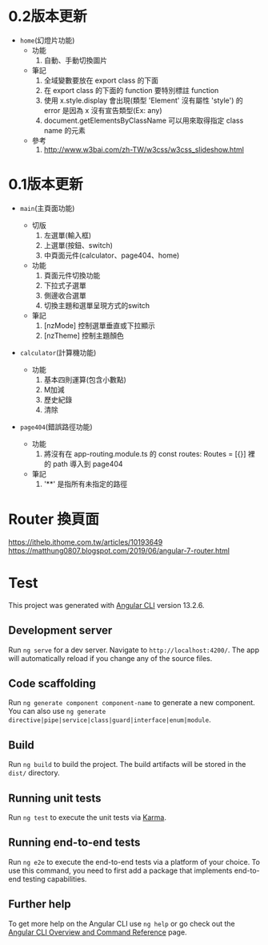 # 0.2版本更新
* `home`(幻燈片功能)  
    * 功能  
        1.  自動、手動切換圖片  
    * 筆記  
        1.  全域變數要放在 export class 的下面  
        2.  在 export class 的下面的 function 要特別標註 function  
        3.  使用 x.style.display 會出現(類型 'Element' 沒有屬性 'style')  的 error 是因為 x 沒有宣告類型(Ex: any)  
        4.  document.getElementsByClassName 可以用來取得指定 class name 的元素  
    * 參考 
        1.  http://www.w3bai.com/zh-TW/w3css/w3css_slideshow.html
  
# 0.1版本更新  
* `main`(主頁面功能)  
    * 切版  
        1.  左選單(輸入框)  
        2.  上選單(按鈕、switch)  
        3.  中頁面元件(calculator、page404、home)  
    * 功能  
        1.  頁面元件切換功能  
        2.  下拉式子選單  
        3.  側邊收合選單  
        4.  切換主題和選單呈現方式的switch  
    * 筆記  
        1.  [nzMode] 控制選單垂直或下拉顯示  
        2.  [nzTheme] 控制主題顏色  
  
* `calculator`(計算機功能)  
    * 功能  
        1.  基本四則運算(包含小數點)  
        2.  M加減  
        3.  歷史紀錄  
        4.  清除  
  
* `page404`(錯誤路徑功能)  
    * 功能  
        1.  將沒有在 app-routing.module.ts 的 const routes: Routes = [{}] 裡的 path 導入到 page404  
    * 筆記  
        1.  '**' 是指所有未指定的路徑  
  


# Router 換頁面
https://ithelp.ithome.com.tw/articles/10193649
https://matthung0807.blogspot.com/2019/06/angular-7-router.html



# Test

This project was generated with [Angular CLI](https://github.com/angular/angular-cli) version 13.2.6.

## Development server

Run `ng serve` for a dev server. Navigate to `http://localhost:4200/`. The app will automatically reload if you change any of the source files.

## Code scaffolding

Run `ng generate component component-name` to generate a new component. You can also use `ng generate directive|pipe|service|class|guard|interface|enum|module`.

## Build

Run `ng build` to build the project. The build artifacts will be stored in the `dist/` directory.

## Running unit tests

Run `ng test` to execute the unit tests via [Karma](https://karma-runner.github.io).

## Running end-to-end tests

Run `ng e2e` to execute the end-to-end tests via a platform of your choice. To use this command, you need to first add a package that implements end-to-end testing capabilities.

## Further help

To get more help on the Angular CLI use `ng help` or go check out the [Angular CLI Overview and Command Reference](https://angular.io/cli) page.
